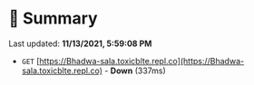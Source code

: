 # 📖 Summary
Last updated: **11/13/2021, 5:59:08 PM**

- `GET` [https://Bhadwa-sala.toxicblte.repl.co](https://Bhadwa-sala.toxicblte.repl.co) - **Down** (337ms)
